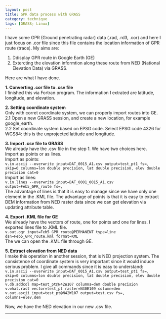 ```yaml
---
layout: post
title: GPR data process with GRASS
category: technique
tags: [GRASS; Linux]
---
```


I have some GPR (Ground penetrating radar) data (.rad, .rd3, .cor) and here I just focus on .cor
file since this file contains the location information of GPR route (trace).
My aims are:
1. Ddisplay GPR route in Google Earth (GE)
2. Extercting the elevation informtion along these route from 
NED (National Elevation Data) via GRASS.

Here are what I have done.

**1. Converting .cor file to .csv file**  
I finished this via Fortran program. The information I extrated are 
latitude, longitude, and elevation.

**2. Setting coordinate system**  
Only with corret coordinate system, we can properly import routes into 
GE.  
2.1 Open a new GRASS session, and create a new location, for example
google_earth.  
2.2 Set coordinate system based on EPSG code. Select EPSG code 4326 for
WGS84: this is the unprojected latitude and longitude.

**3. Import .csv file to GRASS**  
We already have the .csv file in the step 1. We have two choices here.
Import as points or as lines.  
Import as points:  
`v.in.ascii --overwrite input=DAT_0015_A1.csv output=test_pt1 fs=, 
skip=0 columns=lon double precision, lat double precision, elev double precision cat=0`  
Import as lines:  
`v.in.lines --overwrite input=DAT_0001_0015_A1.csv output=Feb5_GPR_route fs=,`  
The advantage of lines is that it is easy to manage since we have
only one element in the .KML file. The advantage of points is that
it is easy to extract DEM information from NED raster data since
we can get elevation via updating attribute table.

**4. Export .KML file for GE**  
We already have the vectors of route, one for points and one for lines.
I exported lines file to .KML file.  
`v.out.ogr input=Feb5_GPR_route@PERMANENT type=line dsn=Feb5_GPR_route.kml format=KML`  
The we can open the .KML file through GE.  

**5. Extract elevation from NED data**  
I make this operation in another session, that is NED projection system.
The consistence of coordinate system is very important since it would
induce serious problem. I give all commands since it is easy to understand:  
`v.in.ascii --overwrite input=DAT_0015_A1.csv output=test_pt1 fs=,
  skip=0 columns=lon double precision, lat double precision, elev double precision cat=0`  
`v.db.addcol map=test_pt@N42W107 columns=dem double precision`  
`v.what.rast vector=test_pt raster=N40E109 column=dem`  
`v.out.ascii input=test_pt@N42W107 output=test.csv fs=, columns=elev,dem`  

Now, we have the NED elevation in our new .csv file.

---

